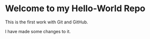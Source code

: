 # Welcome to my Hello-World Repo

This is the first work with Git and GitHub.

I have made some changes to it. 
